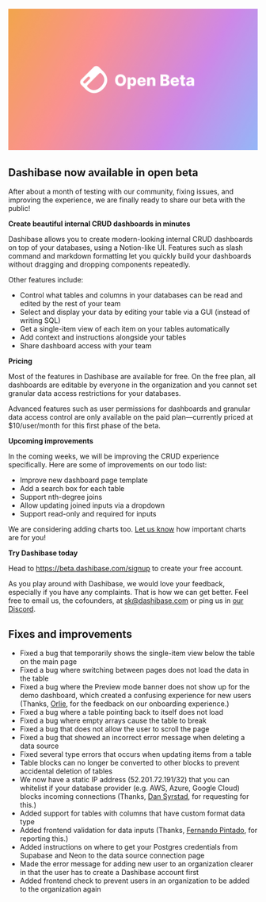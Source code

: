 ![Open Beta](../assets/open-beta.jpg)

## Dashibase now available in open beta

After about a month of testing with our community, fixing issues, and improving the experience, we are finally ready to share our beta with the public!

**Create beautiful internal CRUD dashboards in minutes**

Dashibase allows you to create modern-looking internal CRUD dashboards on top of your databases, using a Notion-like UI. Features such as slash command and markdown formatting let you quickly build your dashboards without dragging and dropping components repeatedly. 

Other features include:

- Control what tables and columns in your databases can be read and edited by the rest of your team
- Select and display your data by editing your table via a GUI (instead of writing SQL)
- Get a single-item view of each item on your tables automatically
- Add context and instructions alongside your tables
- Share dashboard access with your team

**Pricing**

Most of the features in Dashibase are available for free. On the free plan, all dashboards are editable by everyone in the organization and you cannot set granular data access restrictions for your databases.

Advanced features such as user permissions for dashboards and granular data access control are only available on the paid plan—currently priced at $10/user/month for this first phase of the beta. 

**Upcoming improvements**

In the coming weeks, we will be improving the CRUD experience specifically. Here are some of improvements on our todo list:

- Improve new dashboard page template
- Add a search box for each table
- Support nth-degree joins
- Allow updating joined inputs via a dropdown
- Support read-only and required for inputs

We are considering adding charts too. [Let us know](https://twitter.com/dashibase) how important charts are for you! 

**Try Dashibase today**

Head to https://beta.dashibase.com/signup to create your free account.

As you play around with Dashibase, we would love your feedback, especially if you have any complaints. That is how we can get better. Feel free to email us, the cofounders, at sk@dashibase.com or ping us in [our Discord](https://discord.gg/gTpUVf8kRv).


## Fixes and improvements

- Fixed a bug that temporarily shows the single-item view below the table on the main page
- Fixed a bug where switching between pages does not load the data in the table
- Fixed a bug where the Preview mode banner does not show up for the demo dashboard, which created a confusing experience for new users (Thanks, [Orlie](https://twitter.com/sunglassesface), for the feedback on our onboarding experience.)
- Fixed a bug where a table pointing back to itself does not load
- Fixed a bug where empty arrays cause the table to break
- Fixed a bug that does not allow the user to scroll the page
- Fixed a bug that showed an incorrect error message when deleting a data source
- Fixed several type errors that occurs when updating items from a table
- Table blocks can no longer be converted to other blocks to prevent accidental deletion of tables
- We now have a static IP address (52.201.72.191/32) that you can whitelist if your database provider (e.g. AWS, Azure, Google Cloud) blocks incoming connections (Thanks, [Dan Syrstad](https://www.linkedin.com/in/dsyrstad/), for requesting for this.)
- Added support for tables with columns that have custom format data type
- Added frontend validation for data inputs (Thanks, [Fernando Pintado](https://www.linkedin.com/in/fernandopintado/), for reporting this.)
- Added instructions on where to get your Postgres credentials from Supabase and Neon to the data source connection page
- Made the error message for adding new user to an organization clearer in that the user has to create a Dashibase account first
- Added frontend check to prevent users in an organization to be added to the organization again